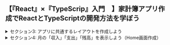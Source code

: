 ## 【『React』×『TypeScrip』入門　】家計簿アプリ作成でReactとTypeScriptの開発方法を学ぼう

<details>
<summary> セクション3: アプリに共通するレイアウトを作成しよう </summary>

| No. | 内容                                                |
| --- | --------------------------------------------------- |
| 7.  | Home画面と月間Report画面を表示しよう                |
| 8.  | レイアウトファイルを作ろう                          |
| 9.  | レイアウトファイルのデザインを作成しよう            |
| 10. | レイアウトファイルの構造を確認しよう                |
| 11. | レイアウトファイルの構造を確認&背景色を変更しよう   |
| 12. | サイドバーを別コンポーネントに分けて型定義しよう    |
| 13. | interfaceを利用しよう                               |
| 14. | サイドバーのメニュー内容を変更しよう                |
| 15. | 選択したメニューの背景色変更 & リンクの設定をしよう |
| 16. | プロジェクト全体に適用するテーマを作成しよう        |
</details>
<details>
<summary> セクション4: 月の「収入」「支出」「残高」を表示しよう（Home画面作成） </summary>

| No. | 内容                                                        |
| --- | ----------------------------------------------------------- |
| 17. | Home画面で必要なコンポーネントをインポートしよう            |
| 18. | 月の収支を表示するコンポーネントの見た目を作ろう            |
| 19. | サイドバーの表示タイミングを変更しよう                      |
| 20. | 収入 支出 残高 用のカスタムカラーを作成しよう               |
| 21. | Firebaseのセットアップをしよう                              |
| 22. | FireStoreにデータを登録＆型定義をしよう                     |
| 23. | FireStoreからデータを取得しよう                             |
| 24. | TypeScriptの型ガードを利用してFireStoreのエラーか判断しよう |
| 25. | 今月の取引データのみ取得しよう                              |
| 26. | 収支表示エリアでFireStoreから受け取った収支を表示しよう     |
</details>
